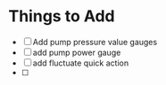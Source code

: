 # Things to Add

- [ ] Add pump pressure value gauges
- [ ] add pump power gauge
- [ ] add fluctuate quick action
- [ ] 

![]()

[abc]: adsdsa



```

```

